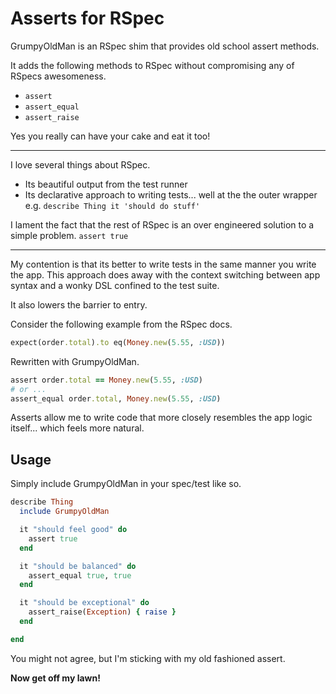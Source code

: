 # Asserts for RSpec

GrumpyOldMan is an RSpec shim that provides old school assert methods.

It adds the following methods to RSpec without compromising any of RSpecs awesomeness.

* `assert`
* `assert_equal`
* `assert_raise`

Yes you really can have your cake and eat it too!

---

I love several things about RSpec.

* Its beautiful output from the test runner
* Its declarative approach to writing tests... well at the the outer wrapper e.g. `describe Thing it 'should do stuff'`

I lament the fact that the rest of RSpec is an over engineered solution to a simple problem.
`assert true`

---

My contention is that its better to write tests in the same manner you write the app.
This approach does away with the context switching between app syntax and a wonky DSL confined to the test suite.

It also lowers the barrier to entry.

Consider the following example from the RSpec docs.

```ruby
expect(order.total).to eq(Money.new(5.55, :USD))
```

Rewritten with GrumpyOldMan.
```ruby
assert order.total == Money.new(5.55, :USD)
# or ...
assert_equal order.total, Money.new(5.55, :USD)
```

Asserts allow me to write code that more closely resembles the app logic itself... which feels more natural.

## Usage

Simply include GrumpyOldMan in your spec/test like so.

```ruby
describe Thing
  include GrumpyOldMan

  it "should feel good" do
    assert true
  end

  it "should be balanced" do
    assert_equal true, true
  end

  it "should be exceptional" do
    assert_raise(Exception) { raise }
  end

end
```

You might not agree, but I'm sticking with my old fashioned assert.

**Now get off my lawn!**
